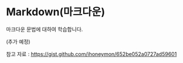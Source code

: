 # Markdown(마크다운)
마크다운 문법에 대하여 학습합니다.

(추가 예정)


참고 자료 : https://gist.github.com/ihoneymon/652be052a0727ad59601
